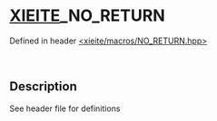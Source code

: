 # [XIEITE](../macros.md)\_NO\_RETURN
Defined in header [<xieite/macros/NO_RETURN.hpp>](../../include/xieite/macros/NO_RETURN.hpp)

&nbsp;

## Description
See header file for definitions

